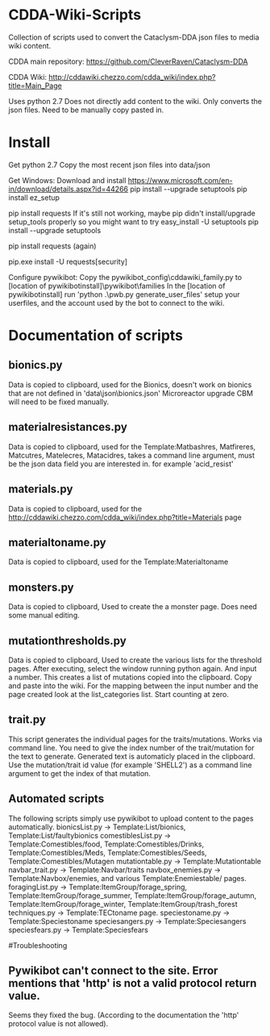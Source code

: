# CDDA-Wiki-Scripts
Collection of scripts used to convert the Cataclysm-DDA json files to media wiki content.

CDDA main repository: https://github.com/CleverRaven/Cataclysm-DDA

CDDA Wiki: http://cddawiki.chezzo.com/cdda_wiki/index.php?title=Main_Page

Uses python 2.7
Does not directly add content to the wiki. Only converts the json files. Need to be manually copy pasted in.

# Install
Get python 2.7
Copy the most recent json files into data/json

Get 
Windows:
Download and install https://www.microsoft.com/en-in/download/details.aspx?id=44266
pip install --upgrade setuptools
pip install ez_setup

pip install requests
If it's still not working, maybe pip didn't install/upgrade setup_tools properly so you might want to try
easy_install -U setuptools
pip install --upgrade setuptools

pip install requests (again)

pip.exe install -U requests[security] 

Configure pywikibot:
Copy the pywikibot_config\cddawiki_family.py to [location of pywikibotinstall]\pywikibot\families
In the [location of pywikibotinstall] run 'python .\pwb.py generate_user_files' setup your userfiles, and the account used by the bot to connect to the wiki.

# Documentation of scripts

## bionics.py

Data is copied to clipboard, used for the Bionics, doesn't work on bionics that are not defined in 'data\json\bionics.json'
Microreactor upgrade CBM will need to be fixed manually.

## materialresistances.py

Data is copied to clipboard, used for the Template:Matbashres, Matfireres, Matcutres, Matelecres, Matacidres, takes a command line argument, must be the json data field you are interested in. for example 'acid_resist'

## materials.py

Data is copied to clipboard, used for the http://cddawiki.chezzo.com/cdda_wiki/index.php?title=Materials page

## materialtoname.py

Data is copied to clipboard, used for the Template:Materialtoname

## monsters.py

Data is copied to clipboard, Used to create the a monster page. Does need some manual editing.

## mutationthresholds.py

Data is copied to clipboard, Used to create the various lists for the threshold pages.
After executing, select the window running python again. And input a number. This creates a list of mutations copied into the clipboard. Copy and paste into the wiki. For the mapping between the input number and the page created look at the list_categories list. Start counting at zero.

## trait.py

This script generates the individual pages for the traits/mutations. Works via command line. You need to give the index number of the trait/mutation for the text to generate. Generated text is automaticly placed in the clipboard. Use the mutation/trait id value (for example 'SHELL2') as a command line argument to get the index of that mutation.

## Automated scripts
The following scripts simply use pywikibot to upload content to the pages automatically.
bionicsList.py -> Template:List/bionics‎‎, Template:List/faultybionics‎‎
comestiblesList.py -> Template:Comestibles/food, Template:Comestibles/Drinks, Template:Comestibles/Meds, Template:Comestibles/Seeds, Template:Comestibles/Mutagen
mutationtable.py -> Template:Mutationtable
navbar_trait.py -> Template:Navbar/traits
navbox_enemies.py -> Template:Navbox/enemies, and various Template:Enemiestable/ pages.
foragingList.py -> Template:ItemGroup/forage_spring, Template:ItemGroup/forage_summer, Template:ItemGroup/forage_autumn, Template:ItemGroup/forage_winter, Template:ItemGroup/trash_forest
techniques.py -> Template:TECtoname page.
speciestoname.py -> Template:Speciestoname
speciesangers.py -> Template:Speciesangers
speciesfears.py -> Template:Speciesfears

#Troubleshooting

## Pywikibot can't connect to the site. Error mentions that 'http' is not a valid protocol return value.

Seems they fixed the bug. (According to the documentation the 'http' protocol value is not allowed).
